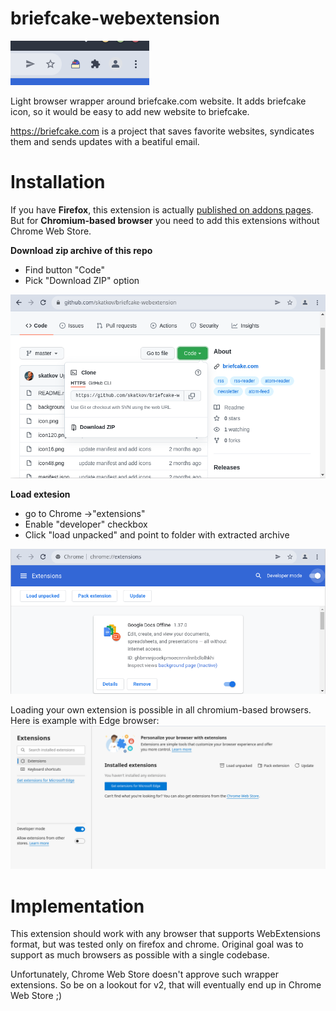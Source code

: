 # briefcake-webextension
![Browser extension preview.](readme/extension-preview.png)

Light browser wrapper around briefcake.com website. It adds briefcake icon, so it would be easy to add new website to briefcake.

https://briefcake.com is a project that saves favorite websites, syndicates them and sends updates with a beatiful email. 

# Installation
If you have **Firefox**, this extension is actually [published on addons pages](https://addons.mozilla.org/en-US/firefox/addon/briefcake/?utm_source=addons.mozilla.org&utm_medium=referral&utm_content=search). But for **Chromium-based browser** you need to add this extensions without Chrome Web Store.

**Download zip archive of this repo**
- Find button "Code"
- Pick "Download ZIP" option

![Download archive from github repo](readme/github-download.png)

**Load extesion**

- go to Chrome ->"extensions" 
- Enable "developer" checkbox
- Click "load unpacked" and point to folder with extracted archive

![Download archive from github repo](readme/chrome-extensions.png)

Loading your own extension is possible in all chromium-based browsers. Here is example with Edge browser:
![Download archive from github repo](readme/extension-edge.png)


# Implementation
This extension should work with any browser that supports WebExtensions format, but was tested only on firefox and chrome. Original goal was to support as much browsers as possible with a single codebase.

Unfortunately, Chrome Web Store doesn't approve such wrapper extensions. So be on a lookout for v2, that will eventually end up in Chrome Web Store ;)

